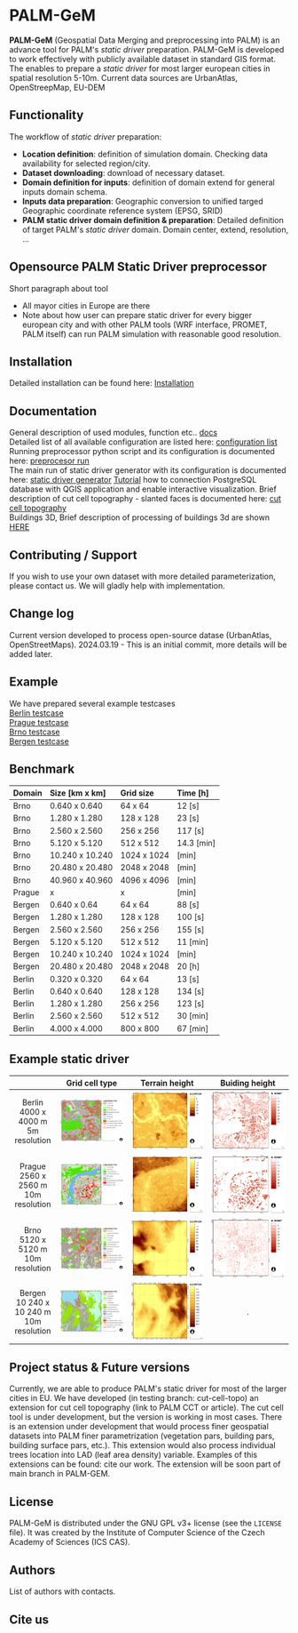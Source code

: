 PALM-GeM
=============================================================
**PALM-GeM** (Geospatial Data Merging and preprocessing into PALM) is an advance tool for PALM's *static driver* preparation. PALM-GeM is developed to work effectively with publicly available dataset in standard GIS format. The enables to prepare a *static driver* for most larger european cities in spatial resolution 5-10m. Current data sources are UrbanAtlas, OpenStreepMap, EU-DEM

## Functionality
The workflow of *static driver* preparation:
- **Location definition**: definition of simulation domain. Checking data availability for selected region/city. 
- **Dataset downloading**: download of necessary dataset.
- **Domain definition for inputs**: definition of domain extend for general inputs domain schema.
- **Inputs data preparation**: Geographic conversion to unified targed Geographic coordinate reference system (EPSG, SRID)
- **PALM static driver domain definition & preparation**: Detailed definition of target PALM's *static driver* domain. Domain center, extend, resolution, ...

## Opensource PALM Static Driver preprocessor
Short paragraph about tool
* All mayor cities in Europe are there
* Note about how user can prepare static driver for every bigger european city and with other PALM tools (WRF interface, PROMET, PALM itself) can run PALM simulation with reasonable good resolution.

## Installation
Detailed installation can be found here: [Installation](docs/install.md)

## Documentation
General description of used modules, function etc.. [docs](docs/general.md) \
Detailed list of all available configuration are listed here: [configuration list](docs/configuration_docs.md) \
Running preprocessor python script and its configuration is documented here: [preprocesor run](docs/run_preprocessor.md) \
The main run of static driver generator with its configuration is documented here: [static driver generator](docs/run_palm_static_driver.md)
[Tutorial](docs/visuallization.md) how to connection PostgreSQL database with QGIS application and enable interactive visualization.
Brief description of cut cell topography - slanted faces is documented here: [cut cell topography](docs/cut_cell_topo.md) \
Buildings 3D, Brief description of processing of buildings 3d are shown [HERE](docs/buildings_3d.md)

## Contributing / Support
If you wish to use your own dataset with more detailed parameterization, please contact us. We will gladly help with implementation.

## Change log
Current version developed to process open-source datase (UrbanAtlas, OpenStreetMaps).
2024.03.19 - This is an initial commit, more details will be added later.

## Example
We have prepared several example testcases \
[Berlin testcase](examples/berlin/README.md) \
[Prague testcase](examples/prague/README.md) \
[Brno testcase](examples/brno/README.md) \
[Bergen testcase](examples/bergen/README.md)

## Benchmark
| Domain | Size [km x km] | Grid size | Time [h] |
|:------------------|:---------------|:---------------|:----------|
| Brno | 0.640 x 0.640 | 64 x 64 | 12 [s] |
| Brno | 1.280 x 1.280 | 128 x 128 | 23 [s] |
| Brno | 2.560 x 2.560 | 256 x 256 | 117 [s] |
| Brno | 5.120 x 5.120 | 512 x 512 | 14.3 [min] |
| Brno | 10.240 x 10.240 | 1024 x 1024 |  [min] |
| Brno | 20.480 x 20.480 | 2048 x 2048 |  [min] |
| Brno | 40.960 x 40.960 | 4096 x 4096 |  [min] |
| Prague |  x  |  x  |  [min] |
| Bergen | 0.640 x 0.64 | 64 x 64 |  88 [s] |
| Bergen | 1.280 x 1.280 | 128 x 128 | 100  [s] |
| Bergen | 2.560 x 2.560 | 256 x 256 | 155 [s] |
| Bergen | 5.120 x 5.120 | 512 x 512 | 11 [min] |
| Bergen | 10.240 x 10.240 | 1024 x 1024 |  [min] |
| Bergen | 20.480 x 20.480 | 2048 x 2048 | 20 [h] |
| Berlin | 0.320 x 0.320 | 64 x 64 | 13 [s] |
| Berlin | 0.640 x 0.640 | 128 x 128 | 134 [s] |
| Berlin | 1.280 x 1.280 | 256 x 256 | 123 [s] |
| Berlin | 2.560 x 2.560 | 512 x 512 | 30 [min] |
| Berlin | 4.000 x 4.000 | 800 x 800 | 67 [min] |

## Example static driver
|                                                       |                  Grid cell type                  |                 Terrain height                  |                 Buiding height                 |
|:-----------------------------------------------------:|:------------------------------------------------:|:-----------------------------------------------:|:----------------------------------------------:|
|     Berlin <br> 4000 x 4000 m <br> 5m resolution      |    ![Berlin](./docs/figures/FigXX_Berlin.png)    | ![Berlin](./docs/figures/FigXX_Berlin_DEM.png)  | ![Berlin](./docs/figures/FigXX_Berlin_BH.png)  |
|     Prague <br> 2560 x 2560 m <br> 10m resolution     |    ![Prague](./docs/figures/FigXX_Praha.png)     |  ![Prague](./docs/figures/FigXX_Praha_DEM.png)  |  ![Prague](./docs/figures/FigXX_Praha_BH.png)  |
|      Brno <br> 5120 x 5120 m <br> 10m resolution      |      ![Brno](./docs/figures/FigXX_Brno.png)      |   ![Brno](./docs/figures/FigXX_Brno_DEM.png)    |   ![Brno](./docs/figures/FigXX_Brno_BH.png)    |
|   Bergen <br> 10 240 x 10 240 m <br> 10m resolution   |    ![Bergen](./docs/figures/FigXX_Bergen.png)    | ![Bergen](./docs/figures/FigXX_Bergen_DEM.png)  |                       .                        |

## Project status & Future versions
Currently, we are able to produce PALM's static driver for most of the larger cities in EU. We have developed (in testing branch: cut-cell-topo) an extension for cut cell topography (link to PALM CCT or article). The cut cell tool is under development, but the version is working in most cases. There is an extension under development that would process finer geospatial datasets into PALM finer parametrization (vegetation pars, building pars, building surface pars, etc.). This extension would also process individual trees location into LAD (leaf area density) variable. Examples of this extensions can be found: cite our work. The extension will be soon part of main branch in PALM-GEM.

## License
PALM-GeM is distributed under the GNU GPL v3+ license (see the `LICENSE` file).
It was created by the Institute of Computer Science of the Czech Academy of
Sciences (ICS CAS).

## Authors
List of authors with contacts.

## Cite us